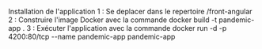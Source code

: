 Installation de l'application
1 : Se deplacer dans le repertoire /front-angular
2 : Construire l'image Docker avec la commande docker build -t  pandemic-app . 
3 : Exécuter l'application avec la commande   docker run -d -p 4200:80/tcp --name pandemic-app pandemic-app
